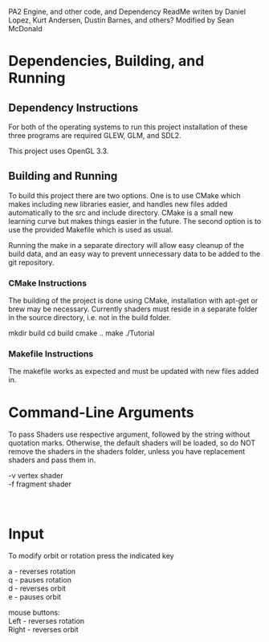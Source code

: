 PA2 Engine, and other code, and Dependency ReadMe writen by Daniel Lopez, Kurt Andersen, Dustin Barnes, and others?
Modified by Sean McDonald

# Dependencies, Building, and Running

## Dependency Instructions

For both of the operating systems to run this project installation of these three programs are required GLEW, GLM, and SDL2.

This project uses OpenGL 3.3.

## Building and Running

To build this project there are two options. One is to use CMake which makes including new libraries easier, and handles new files added automatically to the src and include directory. CMake is a small new learning curve but makes things easier in the future. The second option is to use the provided Makefile which is used as usual.

Running the make in a separate directory will allow easy cleanup of the build data, and an easy way to prevent unnecessary data to be added to the git repository.

### CMake Instructions

The building of the project is done using CMake, installation with apt-get or brew may be necessary. Currently shaders must reside in a separate folder in the source directory, i.e. not in the build folder.

mkdir build
cd build
cmake ..
make
./Tutorial



### Makefile Instructions

The makefile works as expected and must be updated with new files added in.

# Command-Line Arguments

To pass Shaders use respective argument, followed by the string without quotation marks.
Otherwise, the default shaders will be loaded, so do NOT remove the shaders in the shaders folder, unless
you have replacement shaders and pass them in.

-v vertex shader <br />
-f fragment shader <br />
 <br />
 <br />
 
# Input
To modify orbit or rotation press the indicated key

a     - reverses rotation <br />
q     - pauses rotation <br />
d     - reverses orbit <br />
e     - pauses orbit <br />

mouse buttons: <br />
Left  - reverses rotation <br />
Right - reverses orbit <br />
